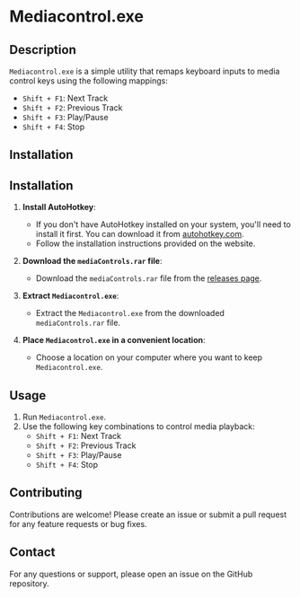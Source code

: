# Mediacontrol.exe

## Description

`Mediacontrol.exe` is a simple utility that remaps keyboard inputs to media control keys using the following mappings:
- `Shift + F1`: Next Track
- `Shift + F2`: Previous Track
- `Shift + F3`: Play/Pause
- `Shift + F4`: Stop

## Installation

## Installation

1. **Install AutoHotkey**: 
   - If you don't have AutoHotkey installed on your system, you'll need to install it first. You can download it from [autohotkey.com](https://www.autohotkey.com/).
   - Follow the installation instructions provided on the website.
   
2. **Download the `mediaControls.rar` file**: 
   - Download the `mediaControls.rar` file from the [releases page](https://github.com/shamsky777/MediaControl/releases/download/untagged-87e2f1b3196155ebad64/mediaControls.rar).
   
3. **Extract `Mediacontrol.exe`**: 
   - Extract the `Mediacontrol.exe` from the downloaded `mediaControls.rar` file.
   
4. **Place `Mediacontrol.exe` in a convenient location**: 
   - Choose a location on your computer where you want to keep `Mediacontrol.exe`.


## Usage

1. Run `Mediacontrol.exe`.
2. Use the following key combinations to control media playback:
    - `Shift + F1`: Next Track
    - `Shift + F2`: Previous Track
    - `Shift + F3`: Play/Pause
    - `Shift + F4`: Stop

## Contributing

Contributions are welcome! Please create an issue or submit a pull request for any feature requests or bug fixes.

## Contact

For any questions or support, please open an issue on the GitHub repository.
